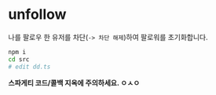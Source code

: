 # unfollow

나를 팔로우 한 유저를 차단(`-> 차단 해제`)하여 팔로워를 초기화합니다.

```sh
npm i
cd src
# edit dd.ts
```

**스파게티 코드/콜백 지옥에 주의하세요. ㅇㅅㅇ**